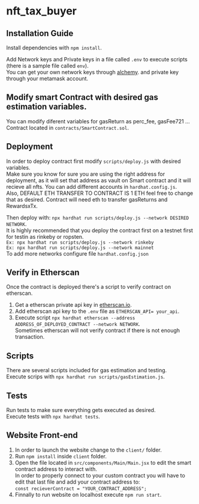 # nft_tax_buyer

## Installation Guide
Install dependencies with `npm install`.  

Add Network keys and Private keys in a file called `.env` to execute scripts (there is a sample file called `env`).  
You can get your own network keys through [alchemy](https://www.alchemy.com/). and private key through your metamask account.  

## Modify smart Contract with desired gas estimation variables. 
You can modify diferent variables for gasReturn as perc_fee, gasFee721 ...   
Contract located in `contracts/SmartContract.sol`.    
 
## Deployment
In order to deploy contract first modify `scripts/deploy.js` with desired variables.  
Make sure you know for sure you are using the right address for deployment, as it will set that address as vault on Smart contract and it will recieve all nfts. You can add different accounts in `hardhat.config.js`.  
Also, DEFAULT ETH TRANSFER TO CONTRACT IS 1 ETH feel free to change that as desired. Contract will need eth to transfer gasReturns and RewardsxTx.   

Then deploy with: `npx hardhat run scripts/deploy.js --network DESIRED NETWORK`.  
It is highly recommended that you deploy the contract first on a testnet first for testin as rinkeby or ropsten.  
`Ex: npx hardhat run scripts/deploy.js --network rinkeby`  
`Ex: npx hardhat run scripts/deploy.js --network mainnet`  
To add more networks configure file `hardhat.config.json`  

## Verify in Etherscan
Once the contract is deployed there's a script to verify contract on etherscan.  
1. Get a etherscan private api key in [etherscan.io](https://etherscan.io/).  
2. Add etherscan api key to the `.env` file as `ETHERSCAN_API= your_api`.   
3. Execute script `npx hardhat etherscan --address ADDRESS_OF_DEPLOYED_CONTRACT --network NETWORK`.    
Sometimes etherscan will not verify contract if there is not enough transaction.  

## Scripts
There are several scripts included for gas estimation and testing.  
Execute scrips with `npx hardhat run scripts/gasEstimation.js`.  

## Tests 
Run tests to make sure everything gets executed as desired.  
Execute tests with `npx hardhat tests`.
 
## Website Front-end
1. In order to launch the website change to the `client/` folder.
2. Run `npm install` inside `client` folder.
3. Open the file located in `src/components/Main/Main.jsx` to edit the smart contract address to interact with.   
In order to properly connect to your custom contract you will have to edit that last file and add
your contract address to:  
`const recieverContract = "YOUR_CONTRACT_ADDRESS";`  
4. Finnally to run website on localhost execute `npm run start`. 
